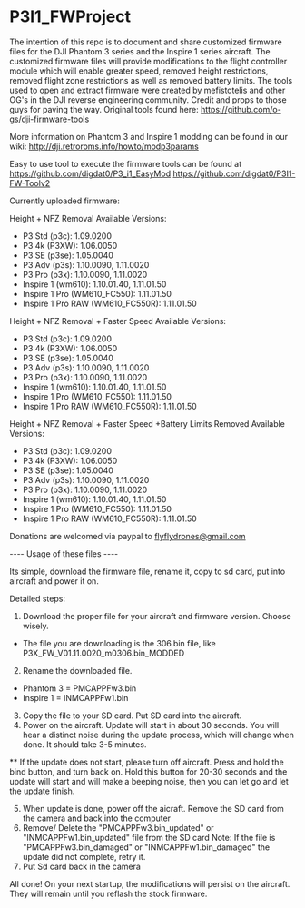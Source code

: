 # P3I1_FWProject

The intention of this repo is to document and share customized firmware files for the DJI Phantom 3 series and the Inspire 1 series aircraft. The customized firmware files will provide modifications to the flight controller module which will enable greater speed, removed height restrictions, removed flight zone restrictions as well as removed battery limits. The tools used to open and extract firmware were created by mefistotelis and other OG's in the DJI reverse engineering community. Credit and props to those guys for paving the way. Original tools found here: https://github.com/o-gs/dji-firmware-tools

More information on Phantom 3 and Inspire 1 modding can be found in our wiki: http://dji.retroroms.info/howto/modp3params

Easy to use tool to execute the firmware tools can be found at 
https://github.com/digdat0/P3_i1_EasyMod
https://github.com/digdat0/P3I1-FW-Toolv2

Currently uploaded firmware:

Height + NFZ Removal Available Versions: 
-  P3 Std (p3c): 1.09.0200
-  P3 4k (P3XW): 1.06.0050
-  P3 SE (p3se): 1.05.0040
-  P3 Adv (p3s): 1.10.0090, 1.11.0020
-  P3 Pro (p3x):  1.10.0090, 1.11.0020
-  Inspire 1 (wm610): 1.10.01.40, 1.11.01.50
-  Inspire 1 Pro (WM610_FC550): 1.11.01.50
-  Inspire 1 Pro RAW (WM610_FC550R): 1.11.01.50

Height + NFZ Removal + Faster Speed Available Versions: 
-  P3 Std (p3c): 1.09.0200
-  P3 4k (P3XW): 1.06.0050
-  P3 SE (p3se): 1.05.0040
-  P3 Adv (p3s): 1.10.0090, 1.11.0020
-  P3 Pro (p3x):  1.10.0090, 1.11.0020
-  Inspire 1 (wm610): 1.10.01.40, 1.11.01.50
-  Inspire 1 Pro (WM610_FC550): 1.11.01.50
-  Inspire 1 Pro RAW (WM610_FC550R): 1.11.01.50

Height + NFZ Removal + Faster Speed +Battery Limits Removed Available Versions: 
-  P3 Std (p3c): 1.09.0200
-  P3 4k (P3XW): 1.06.0050
-  P3 SE (p3se): 1.05.0040
-  P3 Adv (p3s): 1.10.0090, 1.11.0020
-  P3 Pro (p3x):  1.10.0090, 1.11.0020
-  Inspire 1 (wm610): 1.10.01.40, 1.11.01.50
-  Inspire 1 Pro (WM610_FC550): 1.11.01.50
-  Inspire 1 Pro RAW (WM610_FC550R): 1.11.01.50

Donations are welcomed via paypal to flyflydrones@gmail.com


 ---- Usage of these files ----
 
Its simple, download the firmware file, rename it, copy to sd card, put into aircraft and power it on.

Detailed steps:

1. Download the proper file for your aircraft and firmware version. Choose wisely. 
 - The file you are downloading is the 306.bin file, like P3X_FW_V01.11.0020_m0306.bin_MODDED
2. Rename the downloaded file. 
 - Phantom 3 = PMCAPPFw3.bin 
 - Inspire 1 = INMCAPPFw1.bin
3. Copy the file to your SD card. Put SD card into the aircraft. 
4. Power on the aircraft. Update will start in about 30 seconds. You will hear a distinct noise during the update process, which will change when done. It should take 3-5 minutes.

** If the update does not start, please turn off aircraft. Press and hold the bind button, and turn back on. Hold this button for 20-30 seconds and the update will start and will make a beeping noise, then you can let go and let the update finish.

5. When update is done, power off the aicraft. Remove the SD card from the camera and back into the computer
6. Remove/ Delete the "PMCAPPFw3.bin_updated" or "INMCAPPFw1.bin_updated" file from the SD card
  Note: If the file is "PMCAPPFw3.bin_damaged" or "INMCAPPFw1.bin_damaged" the update did not complete, retry it.
7. Put Sd card back in the camera 

All done!  On your next startup, the modifications will persist on the aircraft. They will remain until you reflash the stock firmware. 





